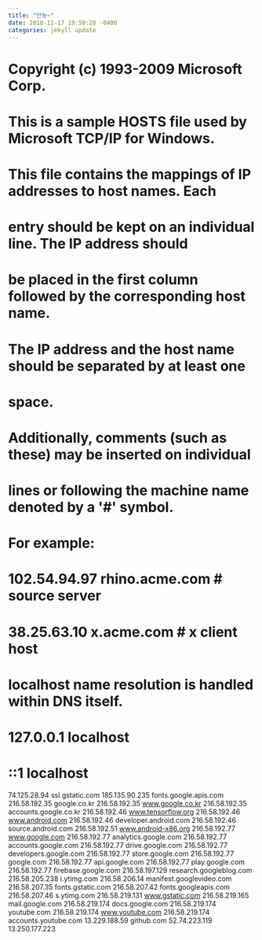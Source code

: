 ```yaml
---
title: "안뇽~"
date: 2018-11-17 19:50:28 -0400
categories: jekyll update
---
```




# Copyright (c) 1993-2009 Microsoft Corp.
#
# This is a sample HOSTS file used by Microsoft TCP/IP for Windows.
#
# This file contains the mappings of IP addresses to host names. Each
# entry should be kept on an individual line. The IP address should
# be placed in the first column followed by the corresponding host name.
# The IP address and the host name should be separated by at least one
# space.
#
# Additionally, comments (such as these) may be inserted on individual
# lines or following the machine name denoted by a '#' symbol.
#
# For example:
#
#      102.54.94.97     rhino.acme.com          # source server
#       38.25.63.10     x.acme.com              # x client host

# localhost name resolution is handled within DNS itself.
#	127.0.0.1       localhost
#	::1             localhost
74.125.28.94	ssl.gstatic.com
185.135.90.235	fonts.google.apis.com
216.58.192.35	google.co.kr
216.58.192.35	www.google.co.kr 
216.58.192.35	accounts.google.co.kr
216.58.192.46	www.tensorflow.org
216.58.192.46	www.android.com
216.58.192.46	developer.android.com
216.58.192.46	source.android.com
216.58.192.51	www.android-x86.org
216.58.192.77	www.google.com
216.58.192.77	analytics.google.com
216.58.192.77	accounts.google.com
216.58.192.77	drive.google.com
216.58.192.77	developers.google.com
216.58.192.77	store.google.com
216.58.192.77	google.com
216.58.192.77	api.google.com
216.58.192.77	play.google.com
216.58.192.77	firebase.google.com
216.58.197.129	research.googleblog.com
216.58.205.238	i.ytimg.com
216.58.206.14	manifest.googlevideo.com
216.58.207.35	fonts.gstatic.com
216.58.207.42	fonts.googleapis.com
216.58.207.46	s.ytimg.com
216.58.219.131	www.gstatic.com
216.58.219.165	mail.google.com
216.58.219.174	docs.google.com
216.58.219.174 	youtube.com
216.58.219.174 	www.youtube.com 
216.58.219.174 	accounts.youtube.com
13.229.188.59 github.com
52.74.223.119
13.250.177.223
